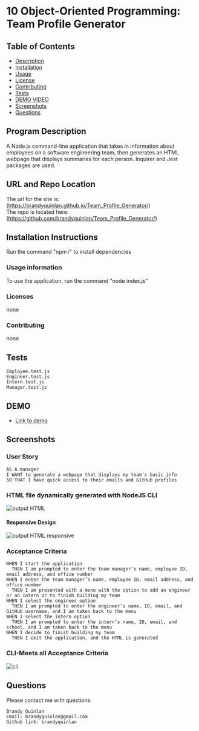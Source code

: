 # 10 Object-Oriented Programming: Team Profile Generator

## Table of Contents

- [Description](#program-description)
- [Installation](#installation-instructions)
- [Usage](#usage-information)
- [License](#licenses)
- [Contributing](#contributing)
- [Tests](#tests)
- [DEMO VIDEO](#DEMO-click-link-to-view)
- [Screenshots](#screenshots)
- [Questions](#questions)

## Program Description
A Node.js command-line application that takes in information about employees on a software engineering team, then generates an HTML webpage that displays summaries for each person. Inquirer and Jest packages are used.

## URL and Repo Location
The url for the site is: (https://brandyquinlan.github.io/Team_Profile_Generator/)<br>
The repo is located here: (https://github.com/brandyquinlan/Team_Profile_Generator/)

## Installation Instructions
  Run the command "npm i" to install dependencies

### Usage information
  To use the application, run the command "node index.js"

### Licenses
  none

### Contributing
  none

## Tests
```
Employee.test.js
Engineer.test.js
Intern.test.js
Manager.test.js
```

## DEMO
* [Link to demo](https://drive.google.com/file/d/1gAw_Z9mYlSkxO-PZpA-X3sgWMqO1pMaK/view?usp=sharing)

## Screenshots

### User Story
```
AS A manager
I WANT to generate a webpage that displays my team's basic info
SO THAT I have quick access to their emails and GitHub profiles
```
### HTML file dynamically generated with NodeJS CLI
![output HTML](assets/Team_Profile_HTML_Output.png)
#### Responsive Design
![output HTML responsive](assets/Team_Profile_HTML_Output_res.png)

### Acceptance Criteria
```
WHEN I start the application
  THEN I am prompted to enter the team manager’s name, employee ID, email address, and office number
WHEN I enter the team manager’s name, employee ID, email address, and office number
  THEN I am presented with a menu with the option to add an engineer or an intern or to finish building my team
WHEN I select the engineer option
  THEN I am prompted to enter the engineer’s name, ID, email, and GitHub username, and I am taken back to the menu
WHEN I select the intern option
  THEN I am prompted to enter the intern’s name, ID, email, and school, and I am taken back to the menu
WHEN I decide to finish building my team
  THEN I exit the application, and the HTML is generated
```
### CLI-Meets all Acceptance Criteria
![cli](develop/img/cli.png)

## Questions
Please contact me with questions:
```
Brandy Quinlan
Email: brandyquinlan@gmail.com
Github link: brandyquinlan
```